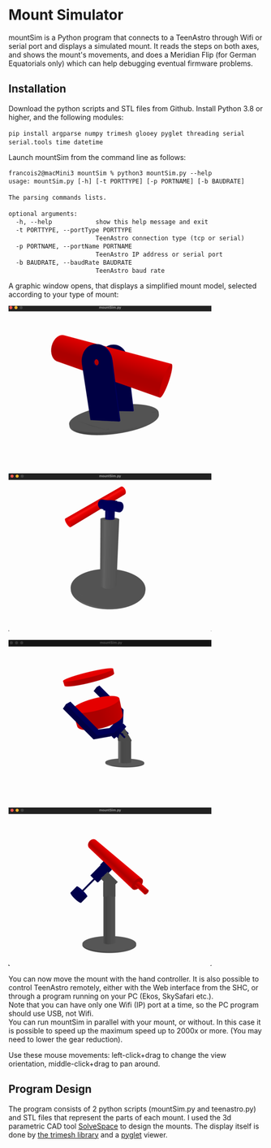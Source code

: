 # Mount Simulator

mountSim is a Python program that connects to a TeenAstro through Wifi or serial port and displays a simulated mount. It reads the steps on both axes, and shows the mount's movements, and does a Meridian Flip (for German Equatorials only) which can help debugging eventual firmware problems. 


## Installation
Download the python scripts and STL files from Github. 
Install Python 3.8 or higher, and the following modules:

`pip install argparse numpy trimesh glooey pyglet threading serial serial.tools time datetime`

Launch mountSim from the command line as follows:

```
francois2@macMini3 mountSim % python3 mountSim.py --help
usage: mountSim.py [-h] [-t PORTTYPE] [-p PORTNAME] [-b BAUDRATE]

The parsing commands lists.

optional arguments:
  -h, --help            show this help message and exit
  -t PORTTYPE, --portType PORTTYPE
                        TeenAstro connection type (tcp or serial)
  -p PORTNAME, --portName PORTNAME
                        TeenAstro IP address or serial port
  -b BAUDRATE, --baudRate BAUDRATE
                        TeenAstro baud rate
```









A graphic window opens, that displays a simplified mount model, selected according to your type of mount:

![](altaz_fork/altaz_fork.png)

![](altaz_tee/altaz_tee.png)

![](eq_fork/eq_fork.png)

![](eq_german/eq_german.png)


You can now move the mount with the hand controller. It is also possible to control TeenAstro remotely, either with the Web interface from the SHC, or through a program running on your PC (Ekos, SkySafari etc.).   
Note that you can have only one Wifi (IP) port at a time, so the PC program should use USB, not Wifi.   
You can run mountSim in parallel with your mount, or without. In this case it is possible to speed up the maximum speed up to 2000x or more. (You may need to lower the gear reduction). 

Use these mouse movements: left-click+drag to change the view orientation, middle-click+drag to pan around.


## Program Design

The program consists of 2 python scripts (mountSim.py and teenastro.py) and STL files that represent the parts of each mount. I used the 3d parametric CAD tool [SolveSpace](https://solvespace.com/index.pl) to design the mounts. 
The display itself is done by [the trimesh library](https://trimsh.org/index.html) and a [pyglet](https://pyglet.org/) viewer.





